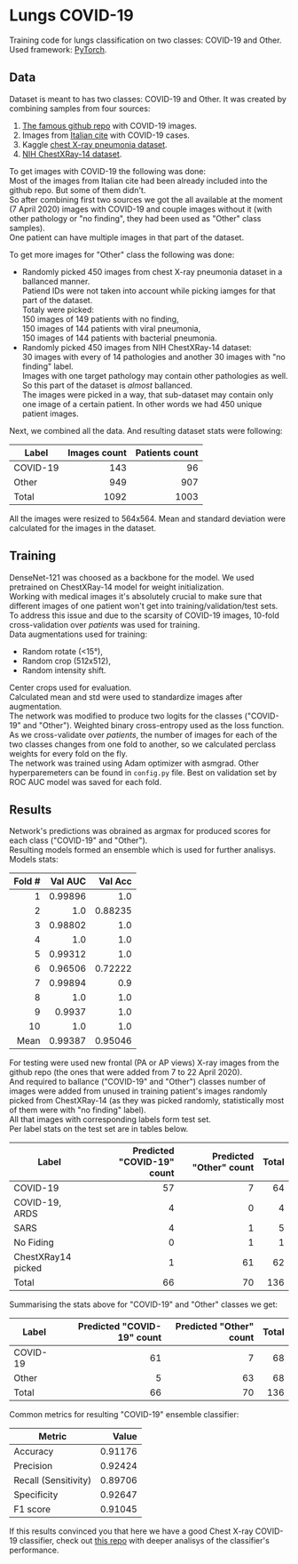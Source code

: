 # Lungs COVID-19

Training code for lungs classification on two classes: COVID-19 and Other.
Used framework: [PyTorch](https://pytorch.org/).

## Data
Dataset is meant to has two classes: COVID-19 and Other.
It was created by combining samples from four sources:
1. [The famous github repo](https://github.com/ieee8023/covid-chestxray-dataset) with COVID-19 images. 
2. Images from [Italian cite](https://www.sirm.org/category/senza-categoria/covid-19/) with COVID-19 cases.
3. Kaggle [chest X-ray pneumonia dataset](https://www.kaggle.com/paultimothymooney/chest-xray-pneumonia).
4. [NIH ChestXRay-14 dataset](https://www.kaggle.com/nih-chest-xrays/data).

To get images with COVID-19 the following was done:  
Most of the images from Italian cite had been already included into the github repo. But some of them didn't.  
So after combining first two sources we got the all available at the moment (7 April 2020) images with COVID-19 and couple images without it (with other pathology or "no finding", they had been used as "Other" class samples).  
One patient can have multiple images in that part of the dataset.

To get more images for "Other" class the following was done:
* Randomly picked 450 images from chest X-ray pneumonia dataset in a ballanced manner.  
Patiend IDs were not taken into account while picking iamges for that part of the dataset.  
Totaly were picked:  
150 images of 149 patients with no finding,  
150 images of 144 patients with viral pneumonia,  
150 images of 144 patients with bacterial pneumonia.  
* Randomly picked 450 images from NIH ChestXRay-14 dataset:  
30 images with every of 14 pathologies and another 30 images with "no finding" label.  
Images with one target pathology may contain other pathologies as well.  
So this part of the dataset is *almost* ballanced.  
The images were picked in a way, that sub-dataset may contain only one image of a certain patient.
In other words we had 450 unique patient images.

Next, we combined all the data. And resulting dataset stats were following:

| Label         | Images count | Patients count |
| ------------- |-------------:| --------------:|
| COVID-19      |          143 |             96 |
| Other         |          949 |            907 |
| Total         |         1092 |           1003 |

All the images were resized to 564x564.
Mean and standard deviation were calculated for the images in the dataset.

## Training
DenseNet-121 was choosed as a backbone for the model. We used pretrained on ChestXRay-14 model for weight initialization.  
Working with medical images it's absolutely crucial to make sure that different images of one patient won't get into training/validation/test sets.  
To address this issue and due to the scarsity of COVID-19 images, 10-fold cross-validation over *patients* was used for training.  
Data augmentations used for training:
* Random rotate (<15°),
* Random crop (512x512),
* Random intensity shift.  

Center crops used for evaluation.  
Calculated mean and std were used to standardize images after augmentation.  
The network was modified to produce two logits for the classes ("COVID-19" and "Other").
Weighted binary cross-entropy used as the loss function.
As we cross-validate over *patients*, the number of images for each of the two classes changes from one fold to another, so we calculated perclass weights for every fold on the fly.  
The network was trained using Adam optimizer with asmgrad. Other hyperparemeters can be found in `config.py` file.
Best on validation set by ROC AUC model was saved for each fold.  

## Results
Network's predictions was obrained as argmax for produced scores for each class ("COVID-19" and "Other").  
Resulting models formed an ensemble which is used for further analisys.
Models stats:  

| Fold # | Val AUC | Val Acc |
| -----: | ------: | ------: |
|      1 | 0.99896 |     1.0 |
|      2 |     1.0 | 0.88235 |
|      3 | 0.98802 |     1.0 |
|      4 |     1.0 |     1.0 |
|      5 | 0.99312 |     1.0 |
|      6 | 0.96506 | 0.72222 |
|      7 | 0.99894 |     0.9 |
|      8 |     1.0 |     1.0 |
|      9 |  0.9937 |     1.0 |
|     10 |     1.0 |     1.0 |
|   Mean | 0.99387 | 0.95046 |

For testing were used new frontal (PA or AP views) X-ray images from the github repo (the ones that were added from 7 to 22 April 2020).  
And required to ballance ("COVID-19" and "Other") classes number of images were added from unused in training patient's images randomly picked from ChestXRay-14 (as they was picked randomly, statistically most of them were with "no finding" label).  
All that images with corresponding labels form test set.  
Per label stats on the test set are in tables below.  

| Label              | Predicted "COVID-19" count | Predicted "Other" count | Total |
| ------------------ | -------------------------: | ----------------------: | ----: |
| COVID-19           | 57 | 7 | 64 |
| COVID-19, ARDS     | 4 | 0 | 4 |
| SARS               | 4 | 1 | 5 |
| No Fiding          | 0 | 1 | 1 |
| ChestXRay14 picked | 1 | 61 | 62 |
| Total              | 66 | 70 | 136 |

Summarising the stats above for "COVID-19" and "Other" classes we get:

| Label              | Predicted "COVID-19" count | Predicted "Other" count | Total |
| ------------------ | -------------------------: | ----------------------: | ------: |
| COVID-19           | 61 | 7 | 68 |
| Other              | 5 | 63 | 68 |
| Total              | 66 | 70 | 136 |

Common metrics for resulting "COVID-19" ensemble classifier:

| Metric                  | Value   |
| ----------------------- | ------: |
| Accuracy                | 0.91176 |
| Precision               | 0.92424 |
| Recall (Sensitivity)    | 0.89706 |
| Specificity             | 0.92647 |
| F1 score                | 0.91045 |

If this results convinced you that here we have a good Chest X-ray COVID-19 classifier, check out [this repo](https://gitlab.com/futuremed/covid-pneumonia-comparison) with deeper analisys of the classifier's performance.
